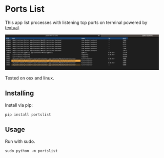 # Ports List

This app list processes with listening tcp ports on terminal powered by [textual](http://textual.textualize.io/).

![screenshot](ports-list.png "screenshot")

Tested on osx and linux.

## Installing

Install via pip:
```commandline
pip install portslist
```

## Usage

Run with sudo.
```commandline
sudo python -m portslist
```